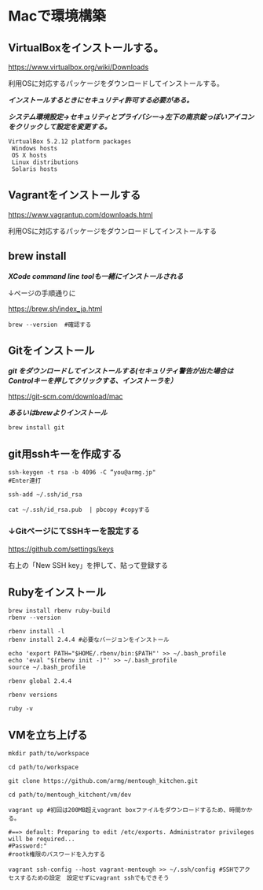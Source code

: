 # Macで環境構築


## VirtualBoxをインストールする。

https://www.virtualbox.org/wiki/Downloads

利用OSに対応するパッケージをダウンロードしてインストールする。

***インストールするときにセキュリティ許可する必要がある。***

***システム環境設定→セキュリティとプライバシー→左下の南京錠っぽいアイコンをクリックして設定を変更する。***

```
VirtualBox 5.2.12 platform packages
 Windows hosts
 OS X hosts
 Linux distributions
 Solaris hosts
``` 

## Vagrantをインストールする

https://www.vagrantup.com/downloads.html

利用OSに対応するパッケージをダウンロードしてインストールする


## brew install

***XCode command line toolも一緒にインストールされる***

↓ページの手順通りに

https://brew.sh/index_ja.html

```
brew --version  #確認する
```


## Gitをインストール
***git をダウンロードしてインストールする(セキュリティ警告が出た場合はControlキーを押してクリックする、インストーラを）***

https://git-scm.com/download/mac

***あるいはbrewよりインストール***

```
brew install git
```

## git用sshキーを作成する
```
ssh-keygen -t rsa -b 4096 -C “you@armg.jp"
#Enter連打

ssh-add ~/.ssh/id_rsa

cat ~/.ssh/id_rsa.pub  | pbcopy #copyする

```

### ↓GitページにてSSHキーを設定する

https://github.com/settings/keys

右上の「New SSH key」を押して、貼って登録する


## Rubyをインストール
```
brew install rbenv ruby-build
rbenv --version

rbenv install -l
rbenv install 2.4.4 #必要なバージョンをインストール

echo 'export PATH="$HOME/.rbenv/bin:$PATH"' >> ~/.bash_profile 
echo 'eval "$(rbenv init -)"' >> ~/.bash_profile
source ~/.bash_profile 

rbenv global 2.4.4

rbenv versions

ruby -v

```


## VMを立ち上げる
```
mkdir path/to/workspace

cd path/to/workspace

git clone https://github.com/armg/mentough_kitchen.git

cd path/to/mentough_kitchent/vm/dev

vagrant up #初回は200MB超えvagrant boxファイルをダウンロードするため、時間かかる。

#==> default: Preparing to edit /etc/exports. Administrator privileges will be required...
#Password:"
#rootk権限のパスワードを入力する

vagrant ssh-config --host vagrant-mentough >> ~/.ssh/config #SSHでアクセスするための設定　設定せずにvagrant sshでもできそう

```



